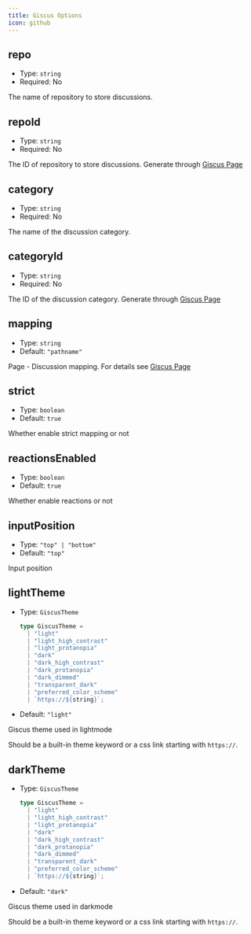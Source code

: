 ```yaml
---
title: Giscus Options
icon: github
---
```


## repo

- Type: `string`
- Required: No

The name of repository to store discussions.

## repoId

- Type: `string`
- Required: No

The ID of repository to store discussions. Generate through [Giscus Page](https://giscus.app/)

## category

- Type: `string`
- Required: No

The name of the discussion category.

## categoryId

- Type: `string`
- Required: No

The ID of the discussion category. Generate through [Giscus Page](https://giscus.app/)

## mapping

- Type: `string`
- Default: `"pathname"`

Page - Discussion mapping. For details see [Giscus Page](https://giscus.app/)

## strict

- Type: `boolean`
- Default: `true`

Whether enable strict mapping or not

## reactionsEnabled

- Type: `boolean`
- Default: `true`

Whether enable reactions or not

## inputPosition

- Type: `"top" | "bottom"`
- Default: `"top"`

Input position

## lightTheme

- Type: `GiscusTheme`

  ```ts
  type GiscusTheme =
    | "light"
    | "light_high_contrast"
    | "light_protanopia"
    | "dark"
    | "dark_high_contrast"
    | "dark_protanopia"
    | "dark_dimmed"
    | "transparent_dark"
    | "preferred_color_scheme"
    | `https://${string}`;
  ```

- Default: `"light"`

Giscus theme used in lightmode

Should be a built-in theme keyword or a css link starting with `https://`.

## darkTheme

- Type: `GiscusTheme`

  ```ts
  type GiscusTheme =
    | "light"
    | "light_high_contrast"
    | "light_protanopia"
    | "dark"
    | "dark_high_contrast"
    | "dark_protanopia"
    | "dark_dimmed"
    | "transparent_dark"
    | "preferred_color_scheme"
    | `https://${string}`;
  ```

- Default: `"dark"`

Giscus theme used in darkmode

Should be a built-in theme keyword or a css link starting with `https://`.
